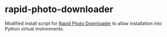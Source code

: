 # rapid-photo-downloader
Modified install script for [Rapid Photo Downloader](http://www.damonlynch.net/rapid/index.html)
to allow installation into Python virtual invironments.



